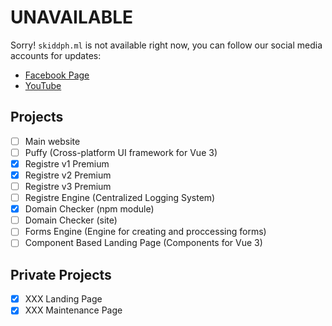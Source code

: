 # UNAVAILABLE
Sorry! `skiddph.ml` is not available right now, you can follow our social media accounts for updates:

- [Facebook Page](facebook.com/skiddph)
- [YouTube](https://www.youtube.com/channel/UCDmNi0xlNpAFaOa1fAVZBMw)

## Projects
 - [ ] Main website
 - [ ] Puffy (Cross-platform UI framework for Vue 3)
 - [x] Registre v1 Premium
 - [x] Registre v2 Premium
 - [ ] Registre v3 Premium
 - [ ] Registre Engine (Centralized Logging System)
 - [x] Domain Checker (npm module)
 - [ ] Domain Checker (site)
 - [ ] Forms Engine (Engine for creating and proccessing forms)
 - [ ] Component Based Landing Page (Components for Vue 3)

## Private Projects
 - [X] XXX Landing Page
 - [X] XXX Maintenance Page
